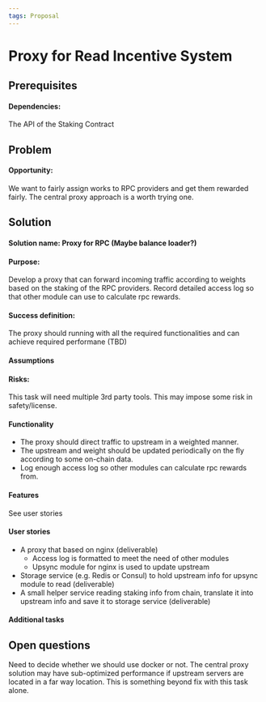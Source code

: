 ```yaml
---
tags: Proposal
---
```


# Proxy for Read Incentive System

## Prerequisites
#### Dependencies: 
The API of the Staking Contract

## Problem

#### Opportunity: 
We want to fairly assign works to RPC providers and get them rewarded fairly. 
The central proxy approach is a worth trying one.


## Solution

#### Solution name: Proxy for RPC (Maybe balance loader?)
#### Purpose: 
Develop a proxy that can forward incoming traffic according to weights based on the staking of the RPC providers. 
Record detailed access log so that other module can use to calculate rpc rewards.
#### Success definition: 
The proxy should running with all the required functionalities and can achieve required performane (TBD) 
#### Assumptions
#### Risks: 
This task will need multiple 3rd party tools. This may impose some risk in safety/license.
#### Functionality
- The proxy should direct traffic to upstream in a weighted manner.
- The upstream and weight should be updated periodically on the fly according to some on-chain data.
- Log enough access log so other modules can calculate rpc rewards from.
#### Features
See user stories
#### User stories
- A proxy that based on nginx (deliverable)
  - Access log is formatted to meet the need of other modules
  - Upsync module for nginx is used to update upstream
- Storage service (e.g. Redis or Consul) to hold upstream info for upsync module to read (deliverable)
- A small helper service reading staking info from chain, translate it into upstream info and save it to storage service (deliverable)


#### Additional tasks


## Open questions
Need to decide whether we should use docker or not.
The central proxy solution may have sub-optimized performance if upstream servers are located in a far way location. This is something beyond fix with this task alone.
